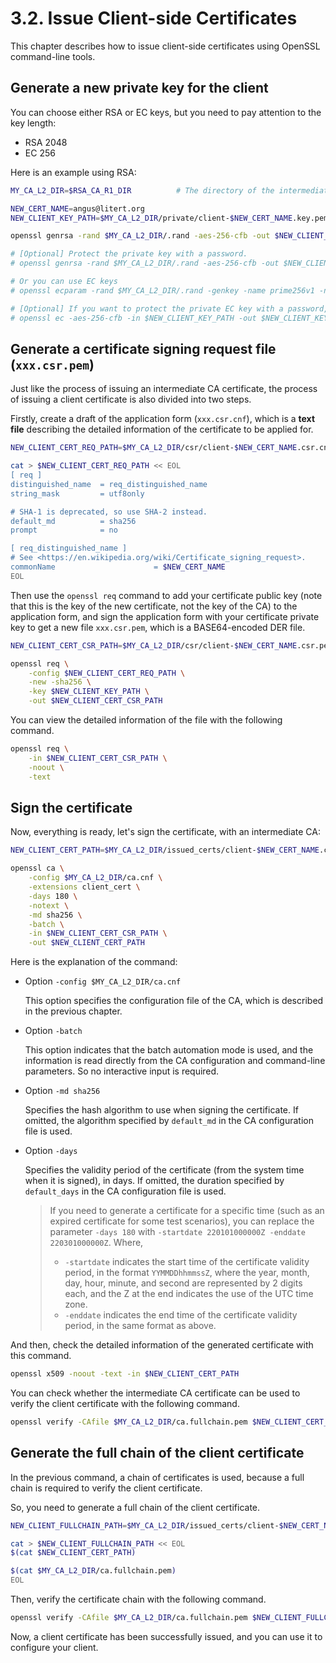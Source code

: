 # 3.2. Issue Client-side Certificates

This chapter describes how to issue client-side certificates using OpenSSL command-line tools.

## Generate a new private key for the client

You can choose either RSA or EC keys, but you need to pay attention to the key length:

- RSA 2048
- EC 256

Here is an example using RSA:

```sh
MY_CA_L2_DIR=$RSA_CA_R1_DIR          # The directory of the intermediate CA.

NEW_CERT_NAME=angus@litert.org
NEW_CLIENT_KEY_PATH=$MY_CA_L2_DIR/private/client-$NEW_CERT_NAME.key.pem

openssl genrsa -rand $MY_CA_L2_DIR/.rand -aes-256-cfb -out $NEW_CLIENT_KEY_PATH 2048

# [Optional] Protect the private key with a password.
# openssl genrsa -rand $MY_CA_L2_DIR/.rand -aes-256-cfb -out $NEW_CLIENT_KEY_PATH 2048

# Or you can use EC keys
# openssl ecparam -rand $MY_CA_L2_DIR/.rand -genkey -name prime256v1 -noout -out $NEW_CLIENT_KEY_PATH

# [Optional] If you want to protect the private EC key with a password, you can use the following command.
# openssl ec -aes-256-cfb -in $NEW_CLIENT_KEY_PATH -out $NEW_CLIENT_KEY_PATH
```

## Generate a certificate signing request file (`xxx.csr.pem`)

Just like the process of issuing an intermediate CA certificate, the process of issuing a client certificate is also divided into two steps.

Firstly, create a draft of the application form (`xxx.csr.cnf`), which is a **text file** describing the detailed information of the certificate to be applied for.

```sh
NEW_CLIENT_CERT_REQ_PATH=$MY_CA_L2_DIR/csr/client-$NEW_CERT_NAME.csr.cnf

cat > $NEW_CLIENT_CERT_REQ_PATH << EOL
[ req ]
distinguished_name  = req_distinguished_name
string_mask         = utf8only

# SHA-1 is deprecated, so use SHA-2 instead.
default_md          = sha256
prompt              = no

[ req_distinguished_name ]
# See <https://en.wikipedia.org/wiki/Certificate_signing_request>.
commonName                      = $NEW_CERT_NAME
EOL
```

Then use the `openssl req` command to add your certificate public key (note that this is the key of the new certificate, not the key of the CA) to the application form, and sign the application form with your certificate private key to get a new file `xxx.csr.pem`, which is a BASE64-encoded DER file.

```sh
NEW_CLIENT_CERT_CSR_PATH=$MY_CA_L2_DIR/csr/client-$NEW_CERT_NAME.csr.pem

openssl req \
    -config $NEW_CLIENT_CERT_REQ_PATH \
    -new -sha256 \
    -key $NEW_CLIENT_KEY_PATH \
    -out $NEW_CLIENT_CERT_CSR_PATH
```

You can view the detailed information of the file with the following command.

```sh
openssl req \
    -in $NEW_CLIENT_CERT_CSR_PATH \
    -noout \
    -text
```

## Sign the certificate

Now, everything is ready, let's sign the certificate, with an intermediate CA:

```sh
NEW_CLIENT_CERT_PATH=$MY_CA_L2_DIR/issued_certs/client-$NEW_CERT_NAME.cert.pem

openssl ca \
    -config $MY_CA_L2_DIR/ca.cnf \
    -extensions client_cert \
    -days 180 \
    -notext \
    -md sha256 \
    -batch \
    -in $NEW_CLIENT_CERT_CSR_PATH \
    -out $NEW_CLIENT_CERT_PATH
```

Here is the explanation of the command:

- Option `-config $MY_CA_L2_DIR/ca.cnf`

    This option specifies the configuration file of the CA, which is described in the previous chapter.

- Option `-batch`

    This option indicates that the batch automation mode is used, and the information is read directly from the CA configuration and command-line parameters.
    So no interactive input is required.

- Option `-md sha256`

    Specifies the hash algorithm to use when signing the certificate.
    If omitted, the algorithm specified by `default_md` in the CA configuration file is used.

- Option `-days`

    Specifies the validity period of the certificate (from the system time when it is signed), in days.
    If omitted, the duration specified by `default_days` in the CA configuration file is used.

    > If you need to generate a certificate for a specific time (such as an expired certificate for some test scenarios), you can replace the parameter `-days 180` with `-startdate 220101000000Z -enddate 220301000000Z`.
    > Where,
    > - `-startdate` indicates the start time of the certificate validity period, in the format `YYMMDDhhmmssZ`, where the year, month, day, hour, minute, and second are represented by 2 digits each, and the Z at the end indicates the use of the UTC time zone.
    > - `-enddate` indicates the end time of the certificate validity period, in the same format as above.

And then, check the detailed information of the generated certificate with this command.

```sh
openssl x509 -noout -text -in $NEW_CLIENT_CERT_PATH
```

You can check whether the intermediate CA certificate can be used to verify the client certificate with the following command.

```sh
openssl verify -CAfile $MY_CA_L2_DIR/ca.fullchain.pem $NEW_CLIENT_CERT_PATH
```

## Generate the full chain of the client certificate

In the previous command, a chain of certificates is used, because a full chain is required to verify the client certificate.

So, you need to generate a full chain of the client certificate.

```sh
NEW_CLIENT_FULLCHAIN_PATH=$MY_CA_L2_DIR/issued_certs/client-$NEW_CERT_NAME.fullchain.pem

cat > $NEW_CLIENT_FULLCHAIN_PATH << EOL
$(cat $NEW_CLIENT_CERT_PATH)

$(cat $MY_CA_L2_DIR/ca.fullchain.pem)
EOL
```

Then, verify the certificate chain with the following command.

```sh
openssl verify -CAfile $MY_CA_L2_DIR/ca.fullchain.pem $NEW_CLIENT_FULLCHAIN_PATH
```

Now, a client certificate has been successfully issued, and you can use it to configure your client.
